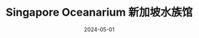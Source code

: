 ---
title: Singapore Oceanarium 新加坡水族馆
description: 8 Sentosa Gateway, Sentosa Island, Singapore 098269
date: 2024-05-01
weight: 9
resources:
    - src: DSCF5011_cover.JPG
      params:
        cover: true
---